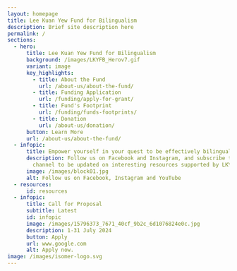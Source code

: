 ```yaml
---
layout: homepage
title: Lee Kuan Yew Fund for Bilingualism
description: Brief site description here
permalink: /
sections:
  - hero:
      title: Lee Kuan Yew Fund for Bilingualism
      background: /images/LKYFB_Herov7.gif
      variant: image
      key_highlights:
        - title: About the Fund
          url: /about-us/about-the-fund/
        - title: Funding Application
          url: /funding/apply-for-grant/
        - title: Fund's Footprint
          url: /funding/funds-footprints/
        - title: Donation
          url: /about-us/donation/
      button: Learn More
      url: /about-us/about-the-fund/
  - infopic:
      title: Empower yourself in your quest to be effectively bilingual!
      description: Follow us on Facebook and Instagram, and subscribe to our YouTube
        channel to be updated on interesting resources supported by LKYFB.
      image: /images/block01.jpg
      alt: Follow us on Facebook, Instagram and YouTube
  - resources:
      id: resources
  - infopic:
      title: Call for Proposal
      subtitle: Latest
      id: infopic
      image: /images/15796373_7671_40cf_9b2c_6d1076824e0c.jpg
      description: 1-31 July 2024
      button: Apply
      url: www.google.com
      alt: Apply now.
image: /images/isomer-logo.svg
---
```

